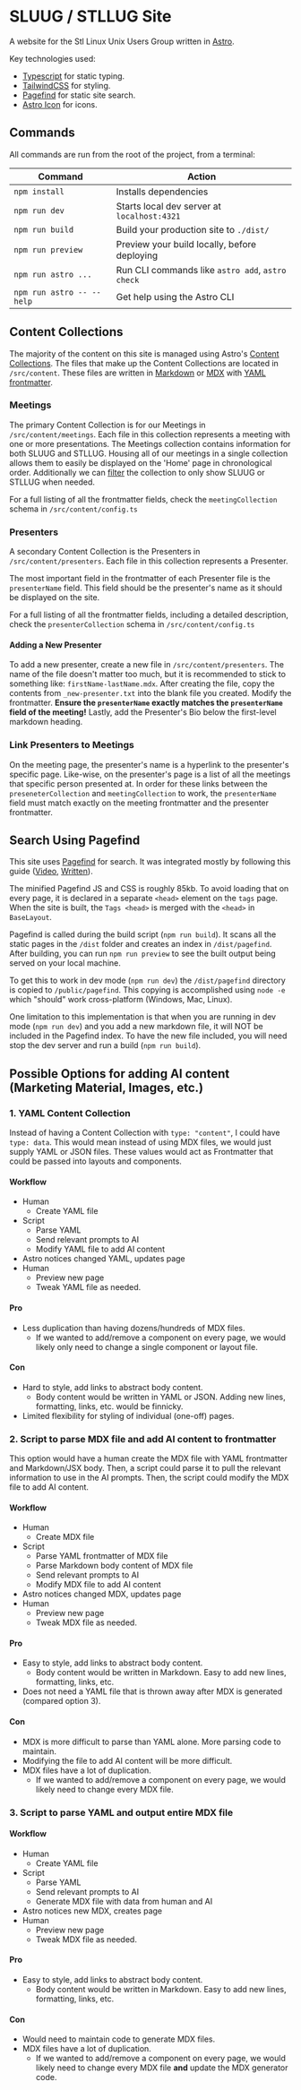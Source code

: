 # SLUUG / STLLUG Site

A website for the Stl Linux Unix Users Group written in [Astro](https://astro.build/).

Key technologies used:

- [Typescript](https://www.typescriptlang.org/) for static typing.
- [TailwindCSS](https://tailwindcss.com/) for styling.
- [Pagefind](https://pagefind.app/) for static site search.
- [Astro Icon](https://www.astroicon.dev/) for icons.


## Commands

All commands are run from the root of the project, from a terminal:

| Command                   | Action                                           |
|---------------------------|--------------------------------------------------|
| `npm install`             | Installs dependencies                            |
| `npm run dev`             | Starts local dev server at `localhost:4321`      |
| `npm run build`           | Build your production site to `./dist/`          |
| `npm run preview`         | Preview your build locally, before deploying     |
| `npm run astro ...`       | Run CLI commands like `astro add`, `astro check` |
| `npm run astro -- --help` | Get help using the Astro CLI                     |

## Content Collections

The majority of the content on this site is managed using Astro's [Content Collections](https://docs.astro.build/en/guides/content-collections/). The files that make up the Content Collections are located in `/src/content`. These files are written in [Markdown](https://docs.astro.build/en/guides/markdown-content/) or [MDX](https://mdxjs.com/) with [YAML frontmatter](https://dev.to/paulasantamaria/introduction-to-yaml-125f).

### Meetings

The primary Content Collection is for our Meetings in `/src/content/meetings`. Each file in this collection represents a meeting with one or more presentations. The Meetings collection contains information for both SLUUG and STLLUG. Housing all of our meetings in a single collection allows them to easily be displayed on the 'Home' page in chronological order. Additionally we can [filter](https://docs.astro.build/en/guides/content-collections/#filtering-collection-queries) the collection to only show SLUUG or STLLUG when needed.

For a full listing of all the frontmatter fields, check the `meetingCollection` schema in `/src/content/config.ts`

### Presenters

A secondary Content Collection is the Presenters in `/src/content/presenters`. Each file in this collection represents a Presenter.

The most important field in the frontmatter of each Presenter file is the `presenterName` field. This field should be the presenter's name as it should be displayed on the site.

For a full listing of all the frontmatter fields, including a detailed description, check the `presenterCollection` schema in `/src/content/config.ts`

#### Adding a New Presenter

To add a new presenter, create a new file in `/src/content/presenters`. The name of the file doesn't matter too much, but it is recommended to stick to something like: `firstName-lastName.mdx`. After creating the file, copy the contents from `_new-presenter.txt` into the blank file you created. Modify the frontmatter. **Ensure the `presenterName` exactly matches the `presenterName` field of the meeting!** Lastly, add the Presenter's Bio below the first-level markdown heading.

### Link Presenters to Meetings

On the meeting page, the presenter's name is a hyperlink to the presenter's specific page. Like-wise, on the presenter's page is a list of all the meetings that specific person presented at. In order for these links between the `preseneterCollection` and `meetingCollection` to work, the `presenterName` field must match exactly on the meeting frontmatter and the presenter frontmatter.


## Search Using Pagefind

This site uses [Pagefind](https://pagefind.app/) for search. It was integrated mostly by following this guide ([Video](https://www.youtube.com/watch?v=v79VRrfVau8), [Written](https://chrispennington.blog/blog/pagefind-static-search-for-astro-sites/)).

The minified Pagefind JS and CSS is roughly 85kb. To avoid loading that on every page, it is declared in a separate `<head>` element on the `tags` page. When the site is built, the `Tags <head>` is merged with the `<head>` in `BaseLayout`.

Pagefind is called during the build script (`npm run build`). It scans all the static pages in the `/dist` folder and creates an index in `/dist/pagefind`. After building, you can run `npm run preview` to see the built output being served on your local machine.

To get this to work in dev mode (`npm run dev`) the `/dist/pagefind` directory is copied to `/public/pagefind`. This copying is accomplished using `node -e` which "should" work cross-platform (Windows, Mac, Linux).

One limitation to this implementation is that when you are running in dev mode (`npm run dev`) and you add a new markdown file, it will NOT be included in the Pagefind index. To have the new file included, you will need stop the dev server and run a build (`npm run build`).

## Possible Options for adding AI content (Marketing Material, Images, etc.)

### 1. YAML Content Collection

Instead of having a Content Collection with `type: "content"`, I could have `type: data`. This would mean instead of using MDX files, we would just supply YAML or JSON files. These values would act as Frontmatter that could be passed into layouts and components.

#### Workflow

- Human
    - Create YAML file
- Script
    - Parse YAML
    - Send relevant prompts to AI
    - Modify YAML file to add AI content
- Astro notices changed YAML, updates page
- Human
    - Preview new page
    - Tweak YAML file as needed.

#### Pro

- Less duplication than having dozens/hundreds of MDX files. 
    - If we wanted to add/remove a component on every page, we would likely only need to change a single component or layout file.

#### Con

- Hard to style, add links to abstract body content.
    - Body content would be written in YAML or JSON. Adding new lines, formatting, links, etc. would be finnicky.
- Limited flexibility for styling of individual (one-off) pages.


### 2. Script to parse MDX file and add AI content to frontmatter

This option would have a human create the MDX file with YAML frontmatter and Markdown/JSX body. Then, a script could parse it to pull the relevant information to use in the AI prompts. Then, the script could modify the MDX file to add AI content.

#### Workflow

- Human
    - Create MDX file
- Script
    - Parse YAML frontmatter of MDX file
    - Parse Markdown body content of MDX file
    - Send relevant prompts to AI
    - Modify MDX file to add AI content
- Astro notices changed MDX, updates page
- Human
    - Preview new page
    - Tweak MDX file as needed.

#### Pro

- Easy to style, add links to abstract body content.
    - Body content would be written in Markdown. Easy to add new lines, formatting, links, etc.
- Does not need a YAML file that is thrown away after MDX is generated (compared option 3).

#### Con

- MDX is more difficult to parse than YAML alone. More parsing code to maintain.
- Modifying the file to add AI content will be more difficult.
- MDX files have a lot of duplication. 
    - If we wanted to add/remove a component on every page, we would likely need to change every MDX file.


### 3. Script to parse YAML and output entire MDX file

#### Workflow

- Human
    - Create YAML file
- Script
    - Parse YAML
    - Send relevant prompts to AI
    - Generate MDX file with data from human and AI
- Astro notices new MDX, creates page
- Human
    - Preview new page
    - Tweak MDX file as needed.

#### Pro

- Easy to style, add links to abstract body content.
    - Body content would be written in Markdown. Easy to add new lines, formatting, links, etc.

#### Con

- Would need to maintain code to generate MDX files.
- MDX files have a lot of duplication. 
    - If we wanted to add/remove a component on every page, we would likely need to change every MDX file **and** update the MDX generator code.

